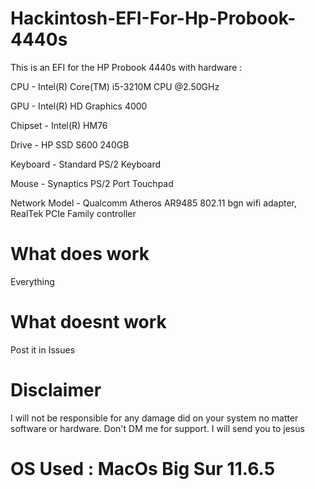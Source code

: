 # Hackintosh-EFI-For-Hp-Probook-4440s
This is an EFI for the HP Probook 4440s with hardware :

CPU - Intel(R) Core(TM) i5-3210M CPU @2.50GHz

GPU - Intel(R) HD Graphics 4000

Chipset - Intel(R) HM76

Drive - HP SSD S600 240GB 

Keyboard - Standard PS/2 Keyboard 

Mouse - Synaptics PS/2 Port Touchpad 

Network Model - Qualcomm Atheros AR9485 802.11 bgn wifi adapter, RealTek PCIe Family controller




# What does work
Everything
# What doesnt work 
Post it in Issues
# Disclaimer
I will not be responsible for any damage did on your system no matter software or hardware. Don't DM me for support. I will send you to jesus
# OS Used : MacOs Big Sur 11.6.5

